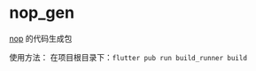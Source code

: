 # nop_gen

 [nop](https://pub.dev/packages/nop) 的代码生成包

  使用方法：
  在项目根目录下：`flutter pub run build_runner build`
  